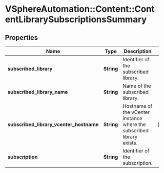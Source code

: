 # VSphereAutomation::Content::ContentLibrarySubscriptionsSummary

## Properties
Name | Type | Description | Notes
------------ | ------------- | ------------- | -------------
**subscribed_library** | **String** | Identifier of the subscribed library. | 
**subscribed_library_name** | **String** | Name of the subscribed library. | 
**subscribed_library_vcenter_hostname** | **String** | Hostname of the vCenter instance where the subscribed library exists. | [optional] 
**subscription** | **String** | Identifier of the subscription. | 


